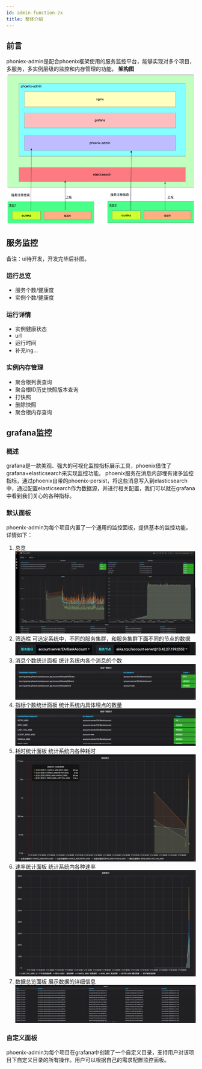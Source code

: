 ```yaml
---
id: admin-function-2x
title: 整体介绍
---
```


## 前言
phoniex-admin是配合phoenix框架使用的服务监控平台，能够实现对多个项目，多服务，多实例层级的监控和内存管理的功能。
**架构图**
![image-20200117101147857](../../assets/image-20200117101147857.png)
## 服务监控
备注：ui待开发，开发完毕后补图。
### 运行总览
- 服务个数/健康度
- 实例个数/健康度
### 运行详情
- 实例健康状态
- url
- 运行时间
- 补充ing...
### 实例内存管理
- 聚合根列表查询
- 聚合根ID历史快照版本查询
- 打快照
- 删除快照
- 聚合根内存查询
## grafana监控
### 概述
grafana是一款美观、强大的可视化监控指标展示工具，phoenix借住了grafana+elasticsearch来实现监控功能。
phoenix服务在消息内部埋有诸多监控指标，通过phoenix自带的phoenix-persist，将这些消息写入到elasticsearch中，通过配置elasticsearch作为数据源，并进行相关配置，我们可以就在grafana中看到我们关心的各种指标。
### 默认面板
phoenix-admin为每个项目内置了一个通用的监控面板，提供基本的监控功能，详情如下：
1. 总览
![image-20200115192350535](../../assets/phoenix2.x/phoenix-admin/image-20200115192350535.png)
2. 筛选栏
可选定系统中，不同的服务集群，和服务集群下面不同的节点的数据
![image-20200115111102393](../../assets/phoenix2.x/phoenix-admin/image-20200115111102393.png)
3. 消息个数统计面板
统计系统内各个消息的个数
![image-20200115111030625](../../assets/phoenix2.x/phoenix-admin/image-20200115111030625.png)
4. 指标个数统计面板
统计系统内具体埋点的数量
![image-20200115110949004](../../assets/phoenix2.x/phoenix-admin/image-20200115110949004.png)
5. 耗时统计面板
统计系统内各种耗时
![image-20200115111135147](../../assets/phoenix2.x/phoenix-admin/image-20200115111135147.png)
6. 速率统计面板
统计系统内各种速率
![image-20200115111155570](../../assets/phoenix2.x/phoenix-admin/image-20200115111155570.png)
7. 数据总览面板
展示数据的详细信息
![image-20200115111217069](../../assets/phoenix2.x/phoenix-admin/image-20200115111217069.png)
### 自定义面板 
phoenix-admin为每个项目在grafana中创建了一个自定义目录，支持用户对该项目下自定义目录的所有操作。用户可以根据自己的需求配置监控面板。